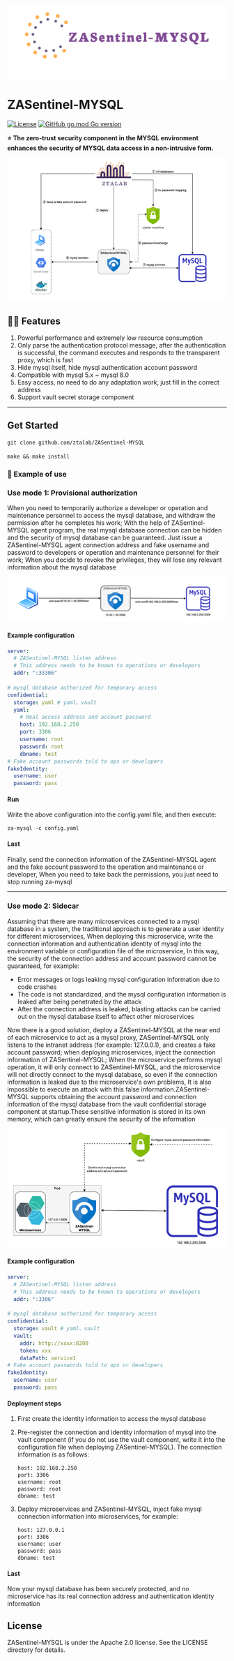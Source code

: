 ![banner](./docs/logo.png)
# ZASentinel-MYSQL
[![License](https://img.shields.io/badge/License-Apache%202.0-blue.svg)](https://opensource.org/licenses/Apache-2.0) [![GitHub go.mod Go version](https://img.shields.io/github/go-mod/go-version/ztalab/ZASentinel-MYSQL)](https://github.com/ztalab/ZASentinel-MYSQL/blob/master/go.mod)



**⭐ The zero-trust security component in the MYSQL environment enhances the security of MYSQL data access in a non-intrusive form.**



![process](./docs/process.png)

## 💪🏻 Features
1. Powerful performance and extremely low resource consumption
2. Only parse the authentication protocol message, after the authentication is successful, the command executes and responds to the transparent proxy, which is fast
3. Hide mysql itself, hide mysql authentication account password
4. Compatible with mysql 5.x ~ mysql 8.0
5. Easy access, no need to do any adaptation work, just fill in the correct address
6. Support vault secret storage component
----



## Get Started

```shell
git clone github.com/ztalab/ZASentinel-MYSQL

make && make install
```



### 👋 Example of use 

### Use mode 1: Provisional authorization
When you need to temporarily authorize a developer or operation and maintenance personnel to access the mysql database, and withdraw the permission after he completes his work;
With the help of ZASentinel-MYSQL agent program, the real mysql database connection can be hidden and the security of mysql database can be guaranteed.
Just issue a ZASentinel-MYSQL agent connection address and fake username and password to developers or operation and maintenance personnel for their work;
When you decide to revoke the privileges, they will lose any relevant information about the mysql database


![example](./docs/example1.png)

#### Example configuration 

```yaml
server:
  # ZASentinel-MYSQL listen address
  # This address needs to be known to operations or developers
  addr: ":33306"

# mysql database authorized for temporary access
confidential:
  storage: yaml # yaml、vault
  yaml:
    # Real access address and account password
    host: 192.168.2.250
    port: 3306
    username: root
    password: root
    dbname: test
# Fake account passwords told to ops or developers
fakeIdentity:
  username: user
  password: pass
```

#### Run
Write the above configuration into the config.yaml file, and then execute:

```shell
za-mysql -c config.yaml
```


#### Last
Finally, send the connection information of the ZASentinel-MYSQL agent and the fake account 
password to the operation and maintenance or developer,
When you need to take back the permissions, you just need to stop running za-mysql

----


### Use mode 2: Sidecar
Assuming that there are many microservices connected to a mysql database in a system, 
the traditional approach is to generate a user identity for different microservices,
When deploying this microservice, write the connection information and authentication 
identity of mysql into the environment variable or configuration file of the microservice,
In this way, the security of the connection address and account password cannot be guaranteed, 
for example:
- Error messages or logs leaking mysql configuration information due to code crashes
- The code is not standardized, and the mysql configuration information is leaked after being penetrated by the attack
- After the connection address is leaked, blasting attacks can be carried out on the mysql database itself to affect other microservices

Now there is a good solution, deploy a ZASentinel-MYSQL at the near end of each microservice to act as a mysql proxy, ZASentinel-MYSQL only listens to the intranet address (for example: 127.0.0.1), and creates a fake account password; when deploying microservices, inject the connection information of ZASentinel-MYSQL; When the microservice performs mysql operation, it will only connect to ZASentinel-MYSQL, and the microservice will not directly connect to the mysql database, so even if the connection information is leaked due to the microservice's own problems, It is also impossible to execute an attack with this false information.ZASentinel-MYSQL supports obtaining the account password and connection information of the mysql database from the vault confidential storage component at startup.These sensitive information is stored in its own memory, which can greatly ensure the security of the information

![example2.png](./docs/example2.png)

#### Example configuration

```yaml
server:
  # ZASentinel-MYSQL listen address
  # This address needs to be known to operations or developers
  addr: ":3306"

# mysql database authorized for temporary access
confidential:
  storage: vault # yaml、vault
  vault:
    addr: http://xxxx:8200
    token: xxx
    dataPath: service1
# Fake account passwords told to ops or developers
fakeIdentity:
  username: user
  password: pass
```

#### Deployment steps
1. First create the identity information to access the mysql database

2. Pre-register the connection and identity information of mysql into the vault component (if you do not use the vault component, write it into the configuration file when deploying ZASentinel-MYSQL). The connection information is as follows:

   ```shell
   host: 192.168.2.250
   port: 3306
   username: root
   password: root
   dbname: test
   ```
3. Deploy microservices and ZASentinel-MYSQL, inject fake mysql connection information into microservices, for example:

   ```shell
   host: 127.0.0.1
   port: 3306
   username: user
   password: pass
   dbname: test
   ```

   

#### Last
Now your mysql database has been securely protected, and no microservice has its real connection address and authentication identity information




## License

ZASentinel-MYSQL is under the Apache 2.0 license. See the LICENSE directory for details.